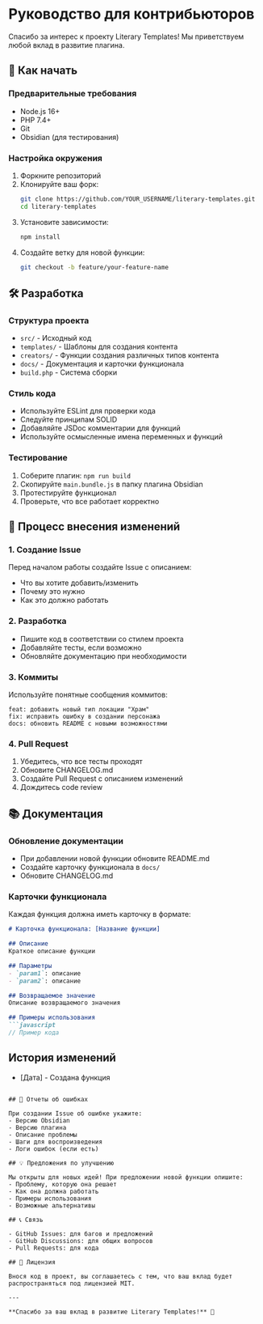 # Руководство для контрибьюторов

Спасибо за интерес к проекту Literary Templates! Мы приветствуем любой вклад в развитие плагина.

## 🚀 Как начать

### Предварительные требования
- Node.js 16+
- PHP 7.4+
- Git
- Obsidian (для тестирования)

### Настройка окружения
1. Форкните репозиторий
2. Клонируйте ваш форк:
   ```bash
   git clone https://github.com/YOUR_USERNAME/literary-templates.git
   cd literary-templates
   ```
3. Установите зависимости:
   ```bash
   npm install
   ```
4. Создайте ветку для новой функции:
   ```bash
   git checkout -b feature/your-feature-name
   ```

## 🛠️ Разработка

### Структура проекта
- `src/` - Исходный код
- `templates/` - Шаблоны для создания контента
- `creators/` - Функции создания различных типов контента
- `docs/` - Документация и карточки функционала
- `build.php` - Система сборки

### Стиль кода
- Используйте ESLint для проверки кода
- Следуйте принципам SOLID
- Добавляйте JSDoc комментарии для функций
- Используйте осмысленные имена переменных и функций

### Тестирование
1. Соберите плагин: `npm run build`
2. Скопируйте `main.bundle.js` в папку плагина Obsidian
3. Протестируйте функционал
4. Проверьте, что все работает корректно

## 📝 Процесс внесения изменений

### 1. Создание Issue
Перед началом работы создайте Issue с описанием:
- Что вы хотите добавить/изменить
- Почему это нужно
- Как это должно работать

### 2. Разработка
- Пишите код в соответствии со стилем проекта
- Добавляйте тесты, если возможно
- Обновляйте документацию при необходимости

### 3. Коммиты
Используйте понятные сообщения коммитов:
```
feat: добавить новый тип локации "Храм"
fix: исправить ошибку в создании персонажа
docs: обновить README с новыми возможностями
```

### 4. Pull Request
1. Убедитесь, что все тесты проходят
2. Обновите CHANGELOG.md
3. Создайте Pull Request с описанием изменений
4. Дождитесь code review

## 📚 Документация

### Обновление документации
- При добавлении новой функции обновите README.md
- Создайте карточку функционала в `docs/`
- Обновите CHANGELOG.md

### Карточки функционала
Каждая функция должна иметь карточку в формате:
```markdown
# Карточка функционала: [Название функции]

## Описание
Краткое описание функции

## Параметры
- `param1`: описание
- `param2`: описание

## Возвращаемое значение
Описание возвращаемого значения

## Примеры использования
```javascript
// Пример кода
```

## История изменений
- [Дата] - Создана функция
```

## 🐛 Отчеты об ошибках

При создании Issue об ошибке укажите:
- Версию Obsidian
- Версию плагина
- Описание проблемы
- Шаги для воспроизведения
- Логи ошибок (если есть)

## 💡 Предложения по улучшению

Мы открыты для новых идей! При предложении новой функции опишите:
- Проблему, которую она решает
- Как она должна работать
- Примеры использования
- Возможные альтернативы

## 📞 Связь

- GitHub Issues: для багов и предложений
- GitHub Discussions: для общих вопросов
- Pull Requests: для кода

## 📄 Лицензия

Внося код в проект, вы соглашаетесь с тем, что ваш вклад будет распространяться под лицензией MIT.

---

**Спасибо за ваш вклад в развитие Literary Templates!** 🎉
